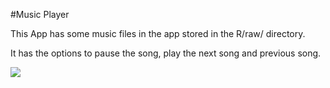 #Music Player

This App has some music files in the app stored in the R/raw/ directory.

It has the options to pause the song, play the next song and previous song.

![](https://github.com/puneetchugh/BasicAndroidNanodegree/blob/master/images/music_app.jpg)
